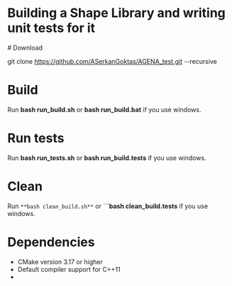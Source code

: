 # Building a Shape Library and writing unit tests for it

# Download

git clone https://github.com/ASerkanGoktas/AGENA_test.git --recursive

# Build

Run **bash run_build.sh** or **bash run_build.bat** if you use windows.

# Run tests

Run **bash run_tests.sh** or **bash run_build.tests** if you use windows.

# Clean

Run ```**bash clean_build.sh**``` or ```**bash clean_build.tests** if you use windows.

# Dependencies

* CMake version 3.17 or higher
* Default compiler support for C++11
* 

